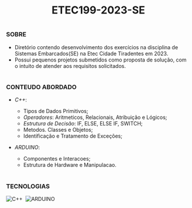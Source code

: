 <h1 align=center> ETEC199-2023-SE</h1>

#
### SOBRE

- Diretório contendo desenvolvimento dos exercícios na disciplina de Sistemas Embarcados(SE) na Etec Cidade Tiradentes em 2023.
- Possui pequenos projetos submetidos como proposta de solução, com o intuito de atender aos requisitos solicitados.

#
### CONTEUDO ABORDADO

- *C++*:
  - Tipos de Dados Primitivos;
  - *Operadores*: Aritmeticos, Relacionais, Atribuição e Lógicos;
  - *Estrutura de Decisão*: IF, ELSE, ELSE IF, SWITCH;
  - Metodos. Classes e Objetos;
  - Identificação e Tratamento de Exceções;

- *ARDUINO*:
  - Componentes e Interacoes;
  - Estrutura de Hardware e Manipulacao.

#
### TECNOLOGIAS

![C++](https://img.shields.io/badge/C%2B%2B-00599C?style=for-the-badge&logo=c%2B%2B&logoColor=white)&nbsp;
![ARDUINO](https://img.shields.io/badge/Arduino-00979D?style=for-the-badge&logo=Arduino&logoColor=white)&nbsp;



